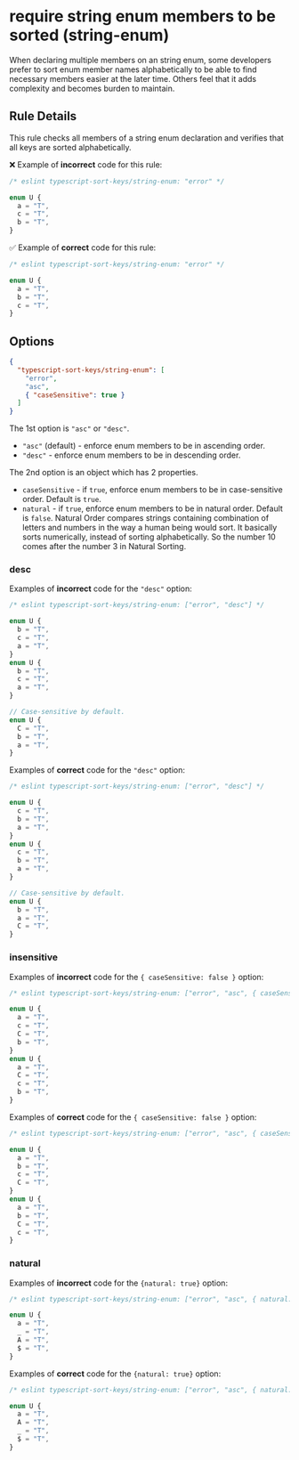 # require string enum members to be sorted (string-enum)

When declaring multiple members on an string enum, some developers prefer to sort enum member names alphabetically to be able to find necessary members easier at the later time. Others feel that it adds complexity and becomes burden to maintain.

## Rule Details

This rule checks all members of a string enum declaration and verifies that all keys are sorted alphabetically.

❌ Example of **incorrect** code for this rule:

```ts
/* eslint typescript-sort-keys/string-enum: "error" */

enum U {
  a = "T",
  c = "T",
  b = "T",
}
```

✅ Example of **correct** code for this rule:

```ts
/* eslint typescript-sort-keys/string-enum: "error" */

enum U {
  a = "T",
  b = "T",
  c = "T",
}
```

## Options

```json
{
  "typescript-sort-keys/string-enum": [
    "error",
    "asc",
    { "caseSensitive": true }
  ]
}
```

The 1st option is `"asc"` or `"desc"`.

- `"asc"` (default) - enforce enum members to be in ascending order.
- `"desc"` - enforce enum members to be in descending order.

The 2nd option is an object which has 2 properties.

- `caseSensitive` - if `true`, enforce enum members to be in case-sensitive order. Default is `true`.
- `natural` - if `true`, enforce enum members to be in natural order. Default is `false`. Natural Order compares strings containing combination of letters and numbers in the way a human being would sort. It basically sorts numerically, instead of sorting alphabetically. So the number 10 comes after the number 3 in Natural Sorting.

### desc

Examples of **incorrect** code for the `"desc"` option:

```ts
/* eslint typescript-sort-keys/string-enum: ["error", "desc"] */

enum U {
  b = "T",
  c = "T",
  a = "T",
}
enum U {
  b = "T",
  c = "T",
  a = "T",
}

// Case-sensitive by default.
enum U {
  C = "T",
  b = "T",
  a = "T",
}
```

Examples of **correct** code for the `"desc"` option:

```ts
/* eslint typescript-sort-keys/string-enum: ["error", "desc"] */

enum U {
  c = "T",
  b = "T",
  a = "T",
}
enum U {
  c = "T",
  b = "T",
  a = "T",
}

// Case-sensitive by default.
enum U {
  b = "T",
  a = "T",
  C = "T",
}
```

### insensitive

Examples of **incorrect** code for the `{ caseSensitive: false }` option:

```ts
/* eslint typescript-sort-keys/string-enum: ["error", "asc", { caseSensitive: false }] */

enum U {
  a = "T",
  c = "T",
  C = "T",
  b = "T",
}
enum U {
  a = "T",
  C = "T",
  c = "T",
  b = "T",
}
```

Examples of **correct** code for the `{ caseSensitive: false }` option:

```ts
/* eslint typescript-sort-keys/string-enum: ["error", "asc", { caseSensitive: false }] */

enum U {
  a = "T",
  b = "T",
  c = "T",
  C = "T",
}
enum U {
  a = "T",
  b = "T",
  C = "T",
  c = "T",
}
```

### natural

Examples of **incorrect** code for the `{natural: true}` option:

```ts
/* eslint typescript-sort-keys/string-enum: ["error", "asc", { natural: true }] */

enum U {
  a = "T",
  _ = "T",
  A = "T",
  $ = "T",
}
```

Examples of **correct** code for the `{natural: true}` option:

```ts
/* eslint typescript-sort-keys/string-enum: ["error", "asc", { natural: true }] */

enum U {
  a = "T",
  A = "T",
  _ = "T",
  $ = "T",
}
```
